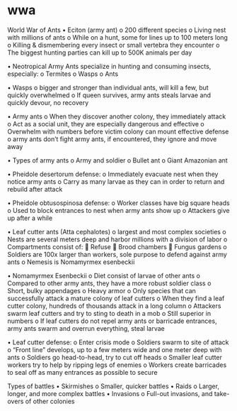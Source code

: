 # wwa
World War of Ants
•	Eciton (army ant)
	o	200 different species
	o	Living nest with millions of ants
	o	While on a hunt, some for lines up to 100 meters long
	o	Killing & dismembering every insect or small vertebra they encounter 
	o	The biggest hunting parties can kill up to 500K animals per day
	
•	Neotropical Army Ants specialize in hunting and consuming insects, especially:
	o	Termites
	o	Wasps
	o	Ants
	
•	Wasps
	o	bigger and stronger than individual ants, will kill a few, but quickly overwhelmed 
	o	If queen survives, army ants steals larvae and quickly devour, no recovery 
	
•	Army ants
	o	When they discover another colony, they immediately attack
	o	Act as a social unit, they are especially dangerous and effective
	o	Overwhelm with numbers before victim colony can mount effective defense
	o	army ants don’t fight army ants, if encountered, they ignore and move away
	
•	Types of army ants
	o	Army and soldier
	o	Bullet ant
	o	Giant Amazonian ant
	
•	Pheidole desertorum defense:
	o	Immediately evacuate nest when they notice army ants
	o	Carry as many larvae as they can in order to return and rebuild after attack
	
•	Pheidole obtusospinosa defense:
	o	Worker classes have big square heads
	o	Used to block entrances to nest when army ants show up
	o	Attackers give up after a while
	
•	Leaf cutter ants (Atta cephalotes)
	o	largest and most complex societies 
	o	Nests are several meters deep and harbor millions with a division of labor
	o	Compartments consist of:
			Refuse
			Brood chambers
			Fungus gardens
	o	Soldiers are 100x larger than workers, sole purpose to defend against army ants
	o	Nemesis is Nomamyrmex esenbeckii 
	
•	Nomamyrmex Esenbeckii
	o	Diet consist of larvae of other ants
	o	Compared to other army ants, they have a more robust soldier class
	o	Short, bulky appendages
	o	Heavy armor
	o	Only species that can successfully attack a mature colony of leaf cutters
	o	When they find a leaf cutter colony, hundreds of thousands attack in a long column
	o	Attackers swarm leaf cutters and try to sting to death in a mob
	o	Still superior in numbers
	o	If leaf cutters do not repel army ants or barricade entrances, army ants swarm and overrun everything, steal larvae
	
•	Leaf cutter defense:
	o	Enter crisis mode
	o	Soldiers swarm to site of attack
	o	“Front line” develops, up to a few meters wide and one meter deep with ants
	o	Soldiers go head-to-head, try to cut off heads
	o	Smaller leaf cutter workers try to help by ripping legs of enemies
	o	Workers create barricades to seal off as many entrances as possible to secure
	
Types of battles
	•	Skirmishes
		o	Smaller, quicker battles
	•	Raids
		o	Larger, longer, and more complex battles
	•	Invasions
		o	Full-out invasions, and take-overs of other colonies


